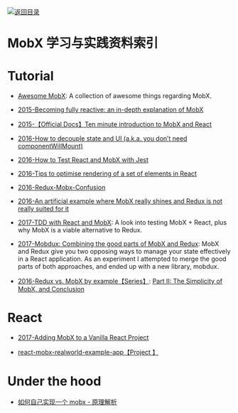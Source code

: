 [![返回目录](https://parg.co/UGo)](https://parg.co/b4z) 
 


 


 


 




# MobX 学习与实践资料索引


# Tutorial 

- [Awesome MobX](https://github.com/mobxjs/awesome-mobx): A collection of awesome things regarding MobX.

- [2015-Becoming fully reactive: an in-depth explanation of MobX](http://6me.us/3in)

- [2015-【Official Docs】Ten minute introduction to MobX and React](https://mobx.js.org/getting-started.html)

- [2016-How to decouple state and UI (a.k.a. you don’t need componentWillMount)](http://6me.us/c0uu)


- [2016-How to Test React and MobX with Jest](https://semaphoreci.com/community/tutorials/how-to-test-react-and-mobx-with-jest)

- [2016-Tips to optimise rendering of a set of elements in React](http://6me.us/Gylrs)

- [2016-Redux-Mobx-Confusion](http://www.robinwieruch.de/redux-mobx-confusion/)

- [2016-An artificial example where MobX really shines and Redux is not really suited for it](http://6me.us/q4oR0C) 

- [2017-TDD with React and MobX](http://engineering.pivotal.io/post/tdd-mobx/): A look into testing MobX + React, plus why MobX is a viable alternative to Redux.


- [2017-Mobdux: Combining the good parts of MobX and Redux](https://parg.co/bLd): MobX and Redux give you two opposing ways to manage your state effectively in a React application. As an experiment I attempted to merge the good parts of both approaches, and ended up with a new library, mobdux.


- [2016-Redux vs. MobX by example【Series】](http://6me.us/KfeTad): [Part II: The Simplicity of MobX, and Conclusion](http://6me.us/KfeTad)


# React



- [2017-Adding MobX to a Vanilla React Project](https://dzone.com/articles/adding-mobx-to-a-vanilla-react-project)

- [react-mobx-realworld-example-app【Project 】](https://github.com/gothinkster/react-mobx-realworld-example-app)


# Under the hood



- [如何自己实现一个 mobx - 原理解析](https://zhuanlan.zhihu.com/p/26559530)













